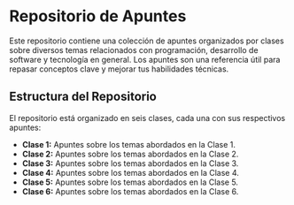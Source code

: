 # Repositorio de Apuntes

Este repositorio contiene una colección de apuntes organizados por clases sobre diversos temas relacionados con programación, desarrollo de software y tecnología en general. Los apuntes son una referencia útil para repasar conceptos clave y mejorar tus habilidades técnicas.

## Estructura del Repositorio

El repositorio está organizado en seis clases, cada una con sus respectivos apuntes:

- **Clase 1:** Apuntes sobre los temas abordados en la Clase 1.
- **Clase 2:** Apuntes sobre los temas abordados en la Clase 2.
- **Clase 3:** Apuntes sobre los temas abordados en la Clase 3.
- **Clase 4:** Apuntes sobre los temas abordados en la Clase 4.
- **Clase 5:** Apuntes sobre los temas abordados en la Clase 5.
- **Clase 6:** Apuntes sobre los temas abordados en la Clase 6.
